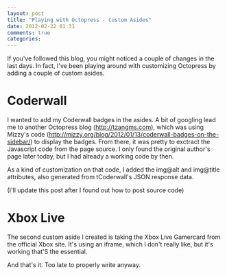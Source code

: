 ```yaml
---
layout: post
title: "Playing with Octopress - Custom Asides"
date: 2012-02-22 01:31
comments: true
categories: 
---
```


If you've followed this blog, you might noticed a couple of changes in the last days.
In fact, I've been playing around with customizing Octopress by adding a couple of custom asides.

# Coderwall

I wanted to add my Coderwall badges in the asides. A bit of googling lead me to another Octopress blog (http://tzangms.com), which was using Mizzy's code (http://mizzy.org/blog/2012/01/13/coderwall-badges-on-the-sidebar/) to display the badges. From there, it was pretty to exctract the Javascript code from the page source. I only found the original author's page later today, but I had already a working code by then.

As a kind of customization on that code, I added the img@alt and img@title attributes, also generated from tCoderwall's JSON response data.

(I'll update this post after I found out how to post source code)

# Xbox Live

The second custom aside I created is taking the Xbox Live Gamercard from the official Xbox site. It's using an iframe, which I don't really like, but it's working that'S the essential.


And that's it. Too late to properly write anyway.

